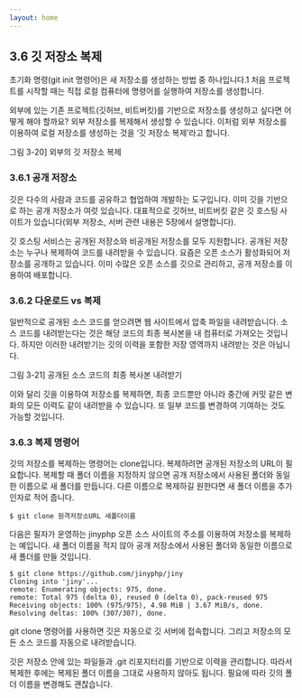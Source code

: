 ```yaml
---
layout: home
---
```

## 3.6 깃 저장소 복제
초기화 명령(git init 명령어)은 새 저장소를 생성하는 방법 중 하나입니다.1 처음 프로젝트를 시작할 때는 직접 로컬 컴퓨터에 명령어를 실행하여 저장소를 생성합니다.

외부에 있는 기존 프로젝트(깃허브, 비트버킷)를 기반으로 저장소를 생성하고 싶다면 어떻게 해야 할까요? 외부 저장소를 복제해서 생성할 수 있습니다. 이처럼 외부 저장소를 이용하여 로컬 저장소를 생성하는 것을 ‘깃 저장소 복제’라고 합니다.

그림 3-20] 외부의 깃 저장소 복제
 

### 3.6.1 공개 저장소
깃은 다수의 사람과 코드를 공유하고 협업하여 개발하는 도구입니다. 이미 깃을 기반으로 하는 공개 저장소가 여럿 있습니다. 대표적으로 깃허브, 비트버킷 같은 깃 호스팅 사이트가 있습니다(외부 저장소, 서버 관련 내용은 5장에서 설명합니다).  

깃 호스팅 서비스는 공개된 저장소와 비공개된 저장소를 모두 지원합니다. 공개된 저장소는 누구나 복제하여 코드를 내려받을 수 있습니다. 요즘은 오픈 소스가 활성화되어 저장소를 공개하고 있습니다. 이미 수많은 오픈 소스를 깃으로 관리하고, 공개 저장소를 이용하여 배포합니다.  

### 3.6.2 다운로드 vs 복제
일반적으로 공개된 소스 코드를 얻으려면 웹 사이트에서 압축 파일을 내려받습니다. 소스 코드를 내려받는다는 것은 해당 코드의 최종 복사본을 내 컴퓨터로 가져오는 것입니다. 하지만 이러한 내려받기는 깃의 이력을 포함한 저장 영역까지 내려받는 것은 아닙니다.  

그림 3-21] 공개된 소스 코드의 최종 복사본 내려받기

이와 달리 깃을 이용하여 저장소를 복제하면, 최종 코드뿐만 아니라 중간에 커밋 같은 변화의 모든 이력도 같이 내려받을 수 있습니다. 또 일부 코드를 변경하여 기여하는 것도 가능할 것입니다.  

### 3.6.3 복제 명령어
깃의 저장소를 복제하는 명령어는 clone입니다. 복제하려면 공개된 저장소의 URL이 필요합니다. 복제할 때 폴더 이름을 지정하지 않으면 공개 저장소에서 사용된 폴더와 동일한 이름으로 새 폴더를 만듭니다. 다른 이름으로 복제하길 원한다면 새 폴더 이름을 추가 인자로 적어 줍니다.  

```
$ git clone 원격저장소URL 새폴더이름
```
 
다음은 필자가 운영하는 jinyphp 오픈 소스 사이트의 주소를 이용하여 저장소를 복제하는 예입니다. 새 폴더 이름을 적지 않아 공개 저장소에서 사용된 폴더와 동일한 이름으로 새 폴더를 만들 것입니다.  

```
$ git clone https://github.com/jinyphp/jiny
Cloning into 'jiny'...
remote: Enumerating objects: 975, done.
remote: Total 975 (delta 0), reused 0 (delta 0), pack-reused 975
Receiving objects: 100% (975/975), 4.98 MiB | 3.67 MiB/s, done.
Resolving deltas: 100% (307/307), done.
```

git clone 명령어를 사용하면 깃은 자동으로 깃 서버에 접속합니다. 그리고 저장소의 모든 소스 코드를 자동으로 내려받습니다.  

깃은 저장소 안에 있는 파일들과 .git 리포지터리를 기반으로 이력을 관리합니다. 따라서 복제한 후에는 복제된 폴더 이름을 그대로 사용하지 않아도 됩니다. 필요에 따라 깃의 폴더 이름을 변경해도 괜찮습니다.  

<br><br>